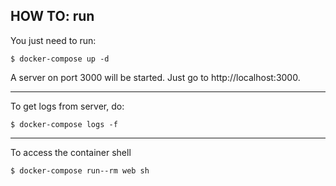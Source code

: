 ## HOW TO: run

You just need to run:

`$ docker-compose up -d`

A server on port 3000 will be started. Just go to http://localhost:3000.

---

To get logs from server, do:

`$ docker-compose logs -f`

---

To access the container shell

`$ docker-compose run--rm web sh`